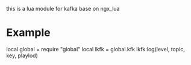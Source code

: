 this is a lua module for kafka base on ngx_lua

Example
==========

local global = require "global"
local lkfk = global.kfk
lkfk:log(level, topic, key, playlod)
